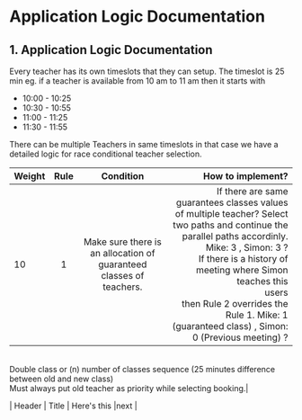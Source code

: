 # Application Logic Documentation 


## 1. Application Logic Documentation

Every teacher has its own timeslots that they can setup. The timeslot is 25 min eg. if a teacher is available from 10 am to 11 am then it starts with 


   - 10:00 - 10:25 
   - 10:30 - 10:55
   - 11:00 - 11:25
   - 11:30 - 11:55

There can be multiple Teachers in same timeslots in that case we have a detailed logic for race conditional teacher selection.


| Weight     | Rule | Condition     | How to implement?     |
| :---        |    :----:   |  :----:       |---: |
| 10    | 1    | Make sure there is an allocation of guaranteed classes of teachers.  |If there are same guarantees classes values of multiple teacher?  Select two paths and continue the parallel paths accordinly.<br/>Mike: 3 , Simon: 3 ? <br/>If there is a history of meeting where Simon teaches this<br/> users<br/>then Rule 2 overrides the Rule 1. Mike: 1 (guaranteed class) , Simon: 0 (Previous meeting) ?
<br/>Double class or (n) number of classes sequence (25 minutes difference between old and new class)<br/>
Must always put old teacher as priority while selecting booking.|




| Header      | Title       | Here's this   |next |
